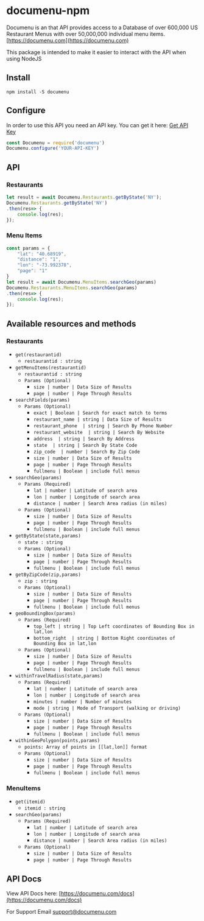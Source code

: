 # documenu-npm

Documenu is an that API provides access to a Database of over 600,000 US Restaurant Menus with over 50,000,000 individual menu items.
[https://documenu.com](https://documenu.com)

This package is intended to make it easier to interact with the API when using NodeJS

## Install
```shell
npm install -S documenu
```

## Configure

In order to use this API you need an API key. You can get it here: [Get API Key](https://documenu.com/register)

```js
const Documenu = require('documenu')
Documenu.configure('YOUR-API-KEY')
```

## API

### Restaurants

```js
let result = await Documenu.Restaurants.getByState('NY');
Documenu.Restaurants.getByState('NY')
.then(res=> {
	console.log(res);
});
```

### Menu Items

```js
const params = {
	"lat": "40.68919",
	"distance": "1",
	"lon": "-73.992378",
	"page": "1"
}
let result = await Documenu.MenuItems.searchGeo(params)
Documenu.Restaurants.MenuItems.searchGeo(params)
.then(res=> {
	console.log(res);
});
```

## Available resources and methods


### Restaurants
  - `get(restaurantid)`
    - `restaurantid : string`
  - `getMenuItems(restaurantid)`
    - `restaurantid : string`
    - `Params (Optional)`
      - `size | number | Data Size of Results	`
      - `page | number | Page Through Results	`
  - `searchFields(params)`
    - `Params (Optional)`
      - `exact | Boolean | Search for exact match to terms`
      - `restaurant_name | string | Data Size of Results `
      - `restaurant_phone  | string | Search By Phone Number `
      - `restaurant_website  | string | Search By Website `
      - `address  | string | Search By Address  `
      - `state  | string | Search By State Code `
      - `zip_code  | number | Search By Zip Code  `
      - `size | number | Data Size of Results `
      - `page | number | Page Through Results	`  
      - `fullmenu | Boolean | include full menus `  
  - `searchGeo(params)`
    - `Params (Required)`
      - `lat | number | Latitude of search area `  
      - `lon | number | Longitude of search area `  
      - `distance | number | Search Area radius (in miles)  `  
    - `Params (Optional)`
      - `size | number | Data Size of Results `
      - `page | number | Page Through Results `  
      - `fullmenu | Boolean | include full menus `  
  - `getByState(state,params)`
    - `state : string`
    - `Params (Optional)`
      - `size | number | Data Size of Results `
      - `page | number | Page Through Results `  
      - `fullmenu | Boolean | include full menus ` 
  - `getByZipCode(zip,params)`
    - `zip : string`  
    - `Params (Optional)`
      - `size | number | Data Size of Results `
      - `page | number | Page Through Results `  
      - `fullmenu | Boolean | include full menus `   
  - `geoBoundingBox(params)`
    - `Params (Required)`
      - `top_left | string | Top Left coordinates of Bounding Box in lat,lon `  
      - `bottom_right  | string | Bottom Right coordinates of Bounding Box in lat,lon` 
    - `Params (Optional)`
      - `size | number | Data Size of Results `
      - `page | number | Page Through Results `  
      - `fullmenu | Boolean | include full menus `   
  - `withinTravelRadius(state,params)`
    - `Params (Required)`
      - `lat | number | Latitude of search area `  
      - `lon | number | Longitude of search area `  
      - `minutes | number | Number of minutes `  
      - `mode | string | Mode of Transport (walking or driving) `  
    - `Params (Optional)`
      - `size | number | Data Size of Results `
      - `page | number | Page Through Results `  
      - `fullmenu | Boolean | include full menus `   
  - `withinGeoPolygon(points,params)`
    - `points: Array of points in [[lat,lon]] format` 
    - `Params (Optional)`
      - `size | number | Data Size of Results `
      - `page | number | Page Through Results `  
      - `fullmenu | Boolean | include full menus ` 

### MenuItems
  - `get(itemid)`
    - `itemid : string`
  - `searchGeo(params)`
    - `Params (Required)`
      - `lat | number | Latitude of search area `  
      - `lon | number | Longitude of search area `  
      - `distance | number | Search Area radius (in miles)  `  
    - `Params (Optional)`
      - `size | number | Data Size of Results `
      - `page | number | Page Through Results `  

## API Docs

View API Docs here: [https://documenu.com/docs](https://documenu.com/docs)

For Support Email support@documenu.com
